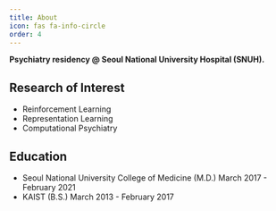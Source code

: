 ```yaml
---
title: About
icon: fas fa-info-circle
order: 4
---
```


**Psychiatry residency @ Seoul National University Hospital (SNUH).** 

## Research of Interest

* Reinforcement Learning
* Representation Learning
* Computational Psychiatry

## Education

* Seoul National University College of Medicine (M.D.) March 2017 - February 2021
* KAIST (B.S.) March 2013 - February 2017
